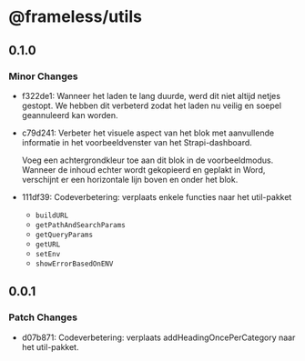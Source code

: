 # @frameless/utils

## 0.1.0

### Minor Changes

- f322de1: Wanneer het laden te lang duurde, werd dit niet altijd netjes gestopt. We hebben dit verbeterd zodat het laden nu veilig en soepel geannuleerd kan worden.
- c79d241: Verbeter het visuele aspect van het blok met aanvullende informatie in het voorbeeldvenster van het Strapi-dashboard.

  Voeg een achtergrondkleur toe aan dit blok in de voorbeeldmodus. Wanneer de inhoud echter wordt gekopieerd en geplakt in Word, verschijnt er een horizontale lijn boven en onder het blok.

- 111df39: Codeverbetering: verplaats enkele functies naar het util-pakket

  - `buildURL`
  - `getPathAndSearchParams`
  - `getQueryParams`
  - `getURL`
  - `setEnv`
  - `showErrorBasedOnENV`

## 0.0.1

### Patch Changes

- d07b871: Codeverbetering: verplaats addHeadingOncePerCategory naar het util-pakket.
